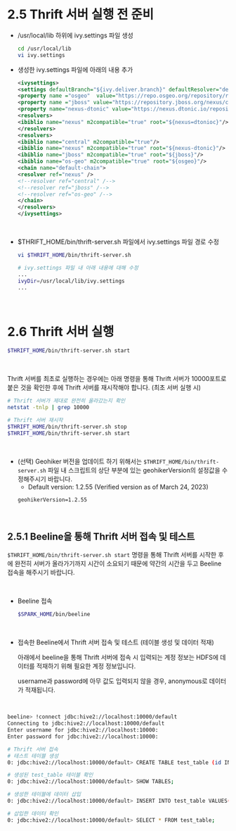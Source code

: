 # 2.5 Thrift 서버 실행 전 준비

- /usr/local/lib 하위에 ivy.settings 파일 생성 

  ```bash
  cd /usr/local/lib
  vi ivy.settings
  ```

- 생성한 ivy.settings 파일에 아래의 내용 추가

  ```xml
  <ivysettings>
  <settings defaultBranch="${ivy.deliver.branch}" defaultResolver="default-chain" />
  <property name ="osgeo"  value="https://repo.osgeo.org/repository/release/"/>
  <property name ="jboss" value="https://repository.jboss.org/nexus/congent/repositories/thirdparty-releases/"/>
  <property name="nexus-dtonic" value="https://nexus.dtonic.io/repository/maven-public"/>
  <resolvers>
  <ibiblio name="nexus" m2compatible="true" root="${nexus=dtonioc}"/>
  </resolvers>
  <resolvers>
  <ibiblio name="central" m2compatible="true"/>
  <ibiblio name="nexus" m2compatible="true" root="${nexus-dtonic}"/>
  <ibiblio name="jboss" m2compatible="true" root="${jboss}"/>
  <ibiblio name="os-geo" m2compatible="true" root="${osgeo}"/>
  <chain name="default-chain">
  <resolver ref="nexus" />
  <!--resolver ref="central" /-->
  <!--resolver ref="jboss" /-->
  <!--resolver ref="os-geo" /-->
  </chain>
  </resolvers>
  </ivysettings>
  ```

<br/>

- $THRIFT_HOME/bin/thrift-server.sh 파일에서 ivy.settings 파일 경로 수정

  ```bash
  vi $THRIFT_HOME/bin/thrift-server.sh

  # ivy.settings 파일 내 아래 내용에 대해 수정
  ...
  ivyDir=/usr/local/lib/ivy.settings
  ...
  ```

<br/>


# 2.6 Thrift 서버 실행

  ```bash
  $THRIFT_HOME/bin/thrift-server.sh start
  ```

<br/>

Thrift 서버를 최초로 실행하는 경우에는 아래 명령을 통해 Thrift 서버가 10000포트로 붙은 것을 확인한 후에 Thrift 서버를 재시작해야 합니다. (최초 서버 실행 시)

  ```bash
  # Thrift 서버가 제대로 완전히 올라갔는지 확인
  netstat -tnlp | grep 10000

  # Thrift 서버 재시작
  $THRIFT_HOME/bin/thrift-server.sh stop
  $THRIFT_HOME/bin/thrift-server.sh start
  ```

<br/>

- (선택) Geohiker 버전을 업데이트 하기 위해서는 `$THRIFT_HOME/bin/thrift-server.sh` 파일 내 스크립트의 상단 부분에 있는 geohikerVersion의 설정값을 수정해주시기 바랍니다.
  - Default version: 1.2.55 (Verified version as of March 24, 2023)
  ```aidl
  geohikerVersion=1.2.55
  ```

<br/>

## 2.5.1 Beeline을 통해 Thrift 서버 접속 및 테스트

`$THRIFT_HOME/bin/thrift-server.sh start` 명령을 통해 Thrift 서버를 시작한 후에 완전히 서버가 올라가기까지 시간이 소요되기 때문에 약간의 시간을 두고 Beeline 접속을 해주시기 바랍니다.

<br/>

- Beeline 접속
  ```bash
  $SPARK_HOME/bin/beeline
  ```

<br/>

- 접속한 Beeline에서 Thrift 서버 접속 및 테스트 (테이블 생성 및 데이터 적재)

  아래에서 beeline을 통해 Thrift 서버에 접속 시 입력되는 계정 정보는 HDFS에 데이터를 적재하기 위해 필요한 계정 정보입니다.

  username과 password에 아무 값도 입력되지 않을 경우, anonymous로 데이터가 적재됩니다.
  
<br/>

  ```bash
  beeline> !connect jdbc:hive2://localhost:10000/default
  Connecting to jdbc:hive2://localhost:10000/default
  Enter username for jdbc:hive2://localhost:10000:
  Enter password for jdbc:hive2://localhost:10000:

  # Thrift 서버 접속
  # 테스트 테이블 생성
  0: jdbc:hive2://localhost:10000/default> CREATE TABLE test_table (id INT, name VARCHAR(50));

  # 생성된 test_table 테이블 확인
  0: jdbc:hive2://localhost:10000/default> SHOW TABLES;

  # 생성한 테이블에 데이터 삽입
  0: jdbc:hive2://localhost:10000/default> INSERT INTO test_table VALUES(1, 'lee');

  # 삽입한 데이터 확인
  0: jdbc:hive2://localhost:10000/default> SELECT * FROM test_table;
  ```